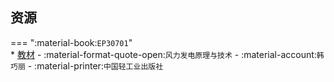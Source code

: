 ## 资源  
=== ":material-book:`EP30701`"  
    * [教材](https://api.hanximeng.com/lanzou/?url=https://cqu-openlib.lanzout.com/iDOUq2ebhxkd&type=down) - :material-format-quote-open:`风力发电原理与技术` - :material-account:`韩巧丽` - :material-printer:`中国轻工业出版社`  